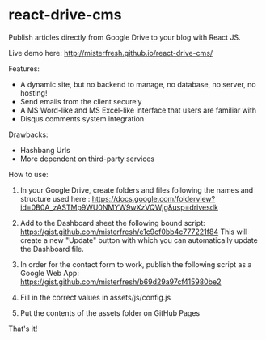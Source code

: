 # react-drive-cms
Publish articles directly from Google Drive to your blog with React JS.

Live demo here: 
http://misterfresh.github.io/react-drive-cms/

Features:
- A dynamic site, but no backend to manage, no database, no server, no hosting!
- Send emails from the client securely
- A MS Word-like and MS Excel-like interface that users are familiar with
- Disqus comments system integration

Drawbacks:
- Hashbang Urls
- More dependent on third-party services

How to use:

1) In your Google Drive, create folders and files following the names and structure used here : 
https://docs.google.com/folderview?id=0B0A_zASTMp9WU0NMYW9wXzVQWjg&usp=drivesdk

2) Add to the Dashboard sheet the following bound script:
https://gist.github.com/misterfresh/e1c9cf0bb4c777221f84
This will create a new "Update" button with which you can automatically update the Dashboard file. 

3) In order for the contact form to work, publish the following script as a Google Web App:
https://gist.github.com/misterfresh/b69d29a97cf415980be2

4) Fill in the correct values in assets/js/config.js

5) Put the contents of the assets folder on GitHub Pages

That's it!